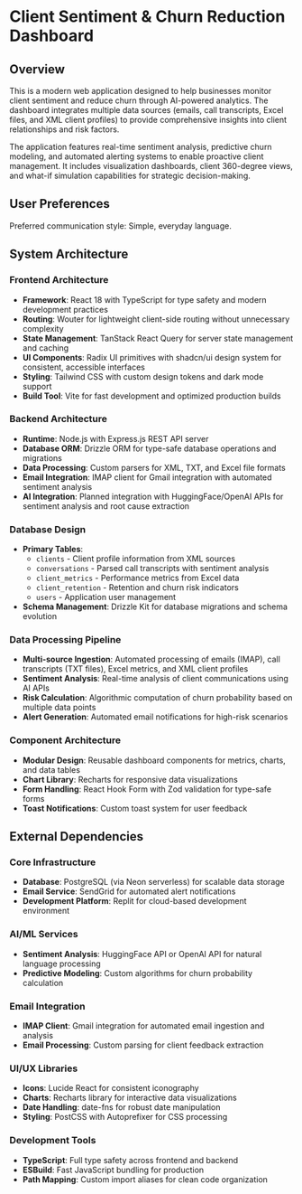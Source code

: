 # Client Sentiment & Churn Reduction Dashboard

## Overview

This is a modern web application designed to help businesses monitor client sentiment and reduce churn through AI-powered analytics. The dashboard integrates multiple data sources (emails, call transcripts, Excel files, and XML client profiles) to provide comprehensive insights into client relationships and risk factors.

The application features real-time sentiment analysis, predictive churn modeling, and automated alerting systems to enable proactive client management. It includes visualization dashboards, client 360-degree views, and what-if simulation capabilities for strategic decision-making.

## User Preferences

Preferred communication style: Simple, everyday language.

## System Architecture

### Frontend Architecture
- **Framework**: React 18 with TypeScript for type safety and modern development practices
- **Routing**: Wouter for lightweight client-side routing without unnecessary complexity
- **State Management**: TanStack React Query for server state management and caching
- **UI Components**: Radix UI primitives with shadcn/ui design system for consistent, accessible interfaces
- **Styling**: Tailwind CSS with custom design tokens and dark mode support
- **Build Tool**: Vite for fast development and optimized production builds

### Backend Architecture
- **Runtime**: Node.js with Express.js REST API server
- **Database ORM**: Drizzle ORM for type-safe database operations and migrations
- **Data Processing**: Custom parsers for XML, TXT, and Excel file formats
- **Email Integration**: IMAP client for Gmail integration with automated sentiment analysis
- **AI Integration**: Planned integration with HuggingFace/OpenAI APIs for sentiment analysis and root cause extraction

### Database Design
- **Primary Tables**: 
  - `clients` - Client profile information from XML sources
  - `conversations` - Parsed call transcripts with sentiment analysis
  - `client_metrics` - Performance metrics from Excel data
  - `client_retention` - Retention and churn risk indicators
  - `users` - Application user management
- **Schema Management**: Drizzle Kit for database migrations and schema evolution

### Data Processing Pipeline
- **Multi-source Ingestion**: Automated processing of emails (IMAP), call transcripts (TXT files), Excel metrics, and XML client profiles
- **Sentiment Analysis**: Real-time analysis of client communications using AI APIs
- **Risk Calculation**: Algorithmic computation of churn probability based on multiple data points
- **Alert Generation**: Automated email notifications for high-risk scenarios

### Component Architecture
- **Modular Design**: Reusable dashboard components for metrics, charts, and data tables
- **Chart Library**: Recharts for responsive data visualizations
- **Form Handling**: React Hook Form with Zod validation for type-safe forms
- **Toast Notifications**: Custom toast system for user feedback

## External Dependencies

### Core Infrastructure
- **Database**: PostgreSQL (via Neon serverless) for scalable data storage
- **Email Service**: SendGrid for automated alert notifications
- **Development Platform**: Replit for cloud-based development environment

### AI/ML Services
- **Sentiment Analysis**: HuggingFace API or OpenAI API for natural language processing
- **Predictive Modeling**: Custom algorithms for churn probability calculation

### Email Integration
- **IMAP Client**: Gmail integration for automated email ingestion and analysis
- **Email Processing**: Custom parsing for client feedback extraction

### UI/UX Libraries
- **Icons**: Lucide React for consistent iconography
- **Charts**: Recharts library for interactive data visualizations
- **Date Handling**: date-fns for robust date manipulation
- **Styling**: PostCSS with Autoprefixer for CSS processing

### Development Tools
- **TypeScript**: Full type safety across frontend and backend
- **ESBuild**: Fast JavaScript bundling for production
- **Path Mapping**: Custom import aliases for clean code organization